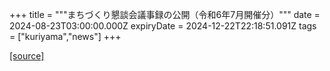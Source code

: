+++
title = """まちづくり懇談会議事録の公開（令和6年7月開催分）"""
date = 2024-08-23T03:00:00.000Z
expiryDate = 2024-12-22T22:18:51.091Z
tags = ["kuriyama","news"]
+++


[[source]](https://www.town.kuriyama.hokkaido.jp/site/matikon/28533.html)
